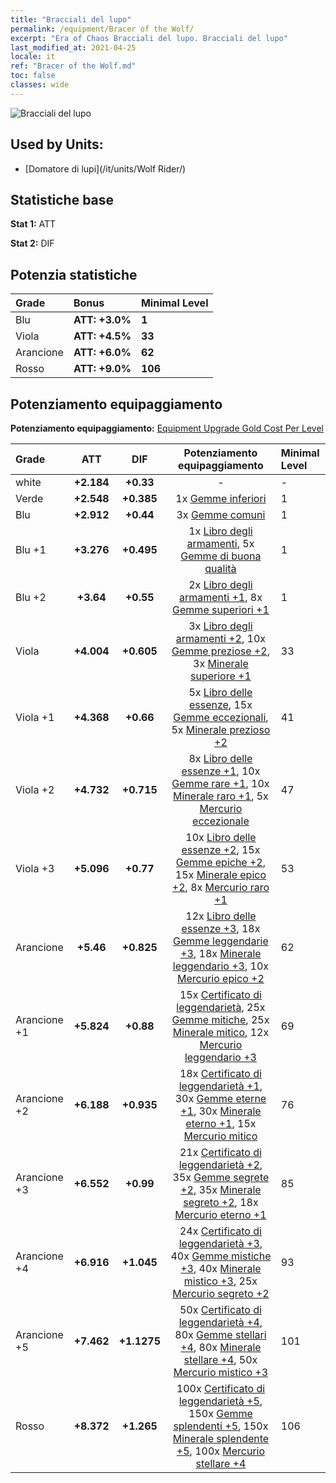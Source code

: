 ```yaml
---
title: "Bracciali del lupo"
permalink: /equipment/Bracer of the Wolf/
excerpt: "Era of Chaos Bracciali del lupo. Bracciali del lupo"
last_modified_at: 2021-04-25
locale: it
ref: "Bracer of the Wolf.md"
toc: false
classes: wide
---
```


  ![Bracciali del lupo](/images/e/e_4023.png)

## Used by Units:

* [Domatore di lupi](/it/units/Wolf Rider/) 


## Statistiche base
 **Stat 1:** ATT

 **Stat 2:** DIF

## Potenzia statistiche

  |     Grade    |   Bonus | Minimal Level | 
  |:-------------|:--------|:--------------| 
  | Blu | **ATT: +3.0%** | **1** | 
  | Viola | **ATT: +4.5%** | **33** | 
  | Arancione | **ATT: +6.0%** | **62** | 
  | Rosso | **ATT: +9.0%** | **106** | 


## Potenziamento equipaggiamento
 **Potenziamento equipaggiamento:** [Equipment Upgrade Gold Cost Per Level](/equipment/EquipmentUpgradeCostPerLevel/) 

  |          Grade      | ATT | DIF | Potenziamento equipaggiamento | Minimal Level |
  |:--------------------|:---------:|:---------:|:----------------:|:--------------|
  | white | **+2.184** | **+0.33** | - | - |
  | Verde | **+2.548** | **+0.385** | 1x [Gemme inferiori](/ItemsIT/mat_4/) | 1 |
  | Blu | **+2.912** | **+0.44** | 3x [Gemme comuni](/ItemsIT/mat_10/) | 1 |
  | Blu +1 | **+3.276** | **+0.495** | 1x [Libro degli armamenti](/ItemsIT/mat_18/), 5x [Gemme di buona qualità](/ItemsIT/mat_16/) | 1 |
  | Blu +2 | **+3.64** | **+0.55** | 2x [Libro degli armamenti +1](/ItemsIT/mat_25/), 8x [Gemme superiori +1](/ItemsIT/mat_23/) | 1 |
  | Viola | **+4.004** | **+0.605** | 3x [Libro degli armamenti +2](/ItemsIT/mat_32/), 10x [Gemme preziose +2](/ItemsIT/mat_30/), 3x [Minerale superiore +1](/ItemsIT/mat_19/) | 33 |
  | Viola +1 | **+4.368** | **+0.66** | 5x [Libro delle essenze](/ItemsIT/mat_39/), 15x [Gemme eccezionali](/ItemsIT/mat_37/), 5x [Minerale prezioso +2](/ItemsIT/mat_26/) | 41 |
  | Viola +2 | **+4.732** | **+0.715** | 8x [Libro delle essenze +1](/ItemsIT/mat_46/), 10x [Gemme rare +1](/ItemsIT/mat_44/), 10x [Minerale raro +1](/ItemsIT/mat_40/), 5x [Mercurio eccezionale](/ItemsIT/mat_35/) | 47 |
  | Viola +3 | **+5.096** | **+0.77** | 10x [Libro delle essenze +2](/ItemsIT/mat_53/), 15x [Gemme epiche +2](/ItemsIT/mat_51/), 15x [Minerale epico +2](/ItemsIT/mat_47/), 8x [Mercurio raro +1](/ItemsIT/mat_42/) | 53 |
  | Arancione | **+5.46** | **+0.825** | 12x [Libro delle essenze +3](/ItemsIT/mat_60/), 18x [Gemme leggendarie +3](/ItemsIT/mat_58/), 18x [Minerale leggendario +3](/ItemsIT/mat_54/), 10x [Mercurio epico +2](/ItemsIT/mat_49/) | 62 |
  | Arancione +1 | **+5.824** | **+0.88** | 15x [Certificato di leggendarietà](/ItemsIT/mat_67/), 25x [Gemme mitiche](/ItemsIT/mat_65/), 25x [Minerale mitico](/ItemsIT/mat_61/), 12x [Mercurio leggendario +3](/ItemsIT/mat_56/) | 69 |
  | Arancione +2 | **+6.188** | **+0.935** | 18x [Certificato di leggendarietà +1](/ItemsIT/mat_74/), 30x [Gemme eterne +1](/ItemsIT/mat_72/), 30x [Minerale eterno +1](/ItemsIT/mat_68/), 15x [Mercurio mitico](/ItemsIT/mat_63/) | 76 |
  | Arancione +3 | **+6.552** | **+0.99** | 21x [Certificato di leggendarietà +2](/ItemsIT/mat_81/), 35x [Gemme segrete +2](/ItemsIT/mat_79/), 35x [Minerale segreto +2](/ItemsIT/mat_75/), 18x [Mercurio eterno +1](/ItemsIT/mat_70/) | 85 |
  | Arancione +4 | **+6.916** | **+1.045** | 24x [Certificato di leggendarietà +3](/ItemsIT/mat_88/), 40x [Gemme mistiche +3](/ItemsIT/mat_86/), 40x [Minerale mistico +3](/ItemsIT/mat_82/), 25x [Mercurio segreto +2](/ItemsIT/mat_77/) | 93 |
  | Arancione +5 | **+7.462** | **+1.1275** | 50x [Certificato di leggendarietà +4](/ItemsIT/mat_95/), 80x [Gemme stellari +4](/ItemsIT/mat_93/), 80x [Minerale stellare +4](/ItemsIT/mat_89/), 50x [Mercurio mistico +3](/ItemsIT/mat_84/) | 101 |
  | Rosso | **+8.372** | **+1.265** | 100x [Certificato di leggendarietà +5](/ItemsIT/mat_102/), 150x [Gemme splendenti +5](/ItemsIT/mat_100/), 150x [Minerale splendente +5](/ItemsIT/mat_96/), 100x [Mercurio stellare +4](/ItemsIT/mat_91/) | 106 |

